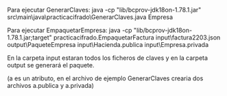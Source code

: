 Para ejecutar GenerarClaves:
java -cp "lib/bcprov-jdk18on-1.78.1.jar" src\main\java\practicacifrado\GenerarClaves.java Empresa

Para ejecutar EmpaquetarEmpresa:
java -cp "lib/bcprov-jdk18on-1.78.1.jar;target" practicacifrado.EmpaquetarFactura input\factura2203.json output\PaqueteEmpresa input\Hacienda.publica input\Empresa.privada

En la carpeta input estaran todos los ficheros de claves y en la carpeta output se generará el paquete.

(a es un atributo, en el archivo de ejemplo GenerarClaves crearia dos archivos a.publica y a.privada)
